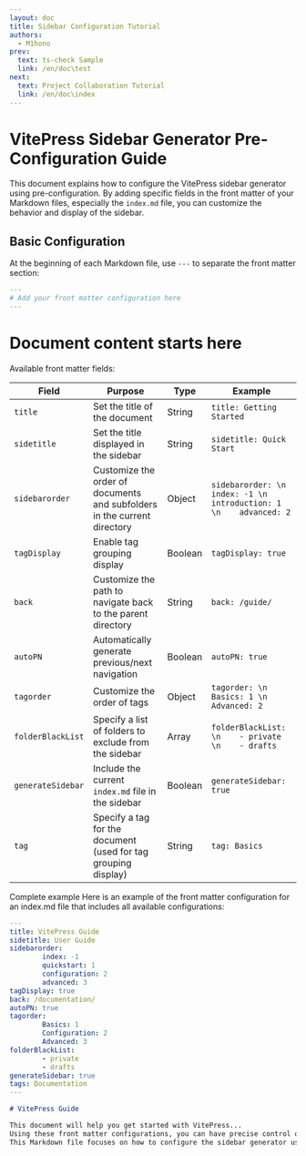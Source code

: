 ```yaml
---
layout: doc
title: Sidebar Configuration Tutorial
authors:
  - M1hono
prev:
  text: ts-check Sample
  link: /en/doc\test
next:
  text: Project Collaboration Tutorial
  link: /en/doc\index
---
```


# VitePress Sidebar Generator Pre-Configuration Guide

This document explains how to configure the VitePress sidebar generator using pre-configuration. By adding specific fields in the front matter of your Markdown files, especially the `index.md` file, you can customize the behavior and display of the sidebar.

## Basic Configuration

At the beginning of each Markdown file, use `---` to separate the front matter section:

```yaml
---
# Add your front matter configuration here
---
```

# Document content starts here

Available front matter fields:

| Field          | Purpose                                      | Type    | Example                                      |
| -------------- | -------------------------------------------- | ------- | -------------------------------------------- |
| `title`        | Set the title of the document                 | String  | `title: Getting Started`                     |
| `sidetitle`    | Set the title displayed in the sidebar        | String  | `sidetitle: Quick Start`                      |
| `sidebarorder` | Customize the order of documents and subfolders in the current directory | Object  | `sidebarorder: \n    index: -1 \n    introduction: 1 \n    advanced: 2` |
| `tagDisplay`   | Enable tag grouping display                   | Boolean | `tagDisplay: true`                           |
| `back`         | Customize the path to navigate back to the parent directory | String  | `back: /guide/`                              |
| `autoPN`       | Automatically generate previous/next navigation | Boolean | `autoPN: true`                               |
| `tagorder`     | Customize the order of tags                   | Object  | `tagorder: \n    Basics: 1 \n    Advanced: 2` |
| `folderBlackList` | Specify a list of folders to exclude from the sidebar | Array   | `folderBlackList: \n    - private \n    - drafts` |
| `generateSidebar` | Include the current `index.md` file in the sidebar | Boolean | `generateSidebar: true`                      |
| `tag`          | Specify a tag for the document (used for tag grouping display) | String  | `tag: Basics`                                 |

Complete example
Here is an example of the front matter configuration for an index.md file that includes all available configurations:

```yaml
---
title: VitePress Guide
sidetitle: User Guide
sidebarorder:
        index: -1
        quickstart: 1
        configuration: 2
        advanced: 3
tagDisplay: true
back: /documentation/
autoPN: true
tagorder:
        Basics: 1
        Configuration: 2
        Advanced: 3
folderBlackList:
        - private
        - drafts
generateSidebar: true
tags: Documentation
---
```

```md
# VitePress Guide

This document will help you get started with VitePress...
Using these front matter configurations, you can have precise control over how your document is displayed in the sidebar, including order, enabling tag grouping, and advanced features like automatic navigation generation.
This Markdown file focuses on how to configure the sidebar generator using pre-configuration. It provides detailed information about each available front matter field.
```
